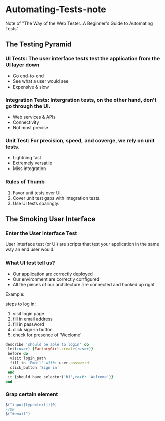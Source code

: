 # Automating-Tests-note
Note of "The Way of the Web Tester. A Beginner's Guide to Automating Tests"
## The Testing Pyramid
### UI Tests: The user interface tests test the application from the UI layer down
 - Go end-to-end
 - See what a user would see
 - Expensive & slow

### Integration Tests: Intergration tests, on the other hand, don't go through the UI.
 - Web services & APIs
 - Connectivity
 - Not most precise

### Unit Test: For precision, speed, and coverge, we rely on unit tests.
 - Lightning fast
 - Extremely versatile
 - Miss integration

### Rules of Thumb 
 1. Favor unit tests over UI.
 2. Cover unit test gaps with integration tests.
 3. Use UI tests sparingly.
## The Smoking User Interface
### Enter the User Interface Test
User Interface test (or UI) are scripts that test your application in the same way an end user would.
### What UI test tell us?
- Our application are correctly deployed
- Our environment are correctly configured
- All the pieces of our architecture are connected and hooked up right

Example: 

steps to log in:
1. visit login page
2. fill in email address
3. fill in password
4. click sign-in button
5. check for presence of 'Weclome'
```Ruby
describe 'should be able to login' do
 let(:user) {FactoryGirl.create(:user)}
 before do
  visit login_path
  fill_in 'Email' with: user.password
  click_button 'Sign in'
 end
 it {should have_selector('h1',text: 'Welcome')}
end
```
### Grap certain element
```JavaScript
$("input[type=text])[0]
//OR
$("#email")
```
